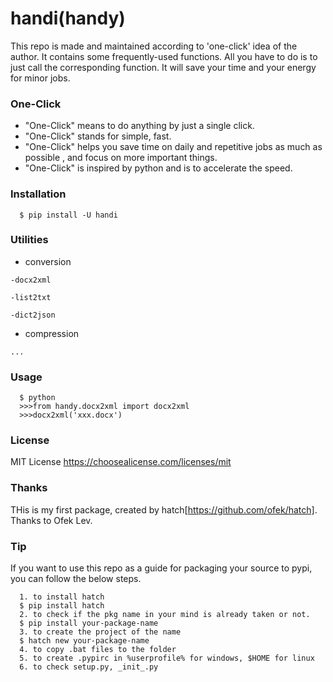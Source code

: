 # handi(handy)

This repo is made and maintained according to 'one-click' idea of the author.
It contains some frequently-used functions.
All you have to do is to just call the corresponding function.
It will save your time and your energy for minor jobs.

### One-Click

* "One-Click" means to do anything by just a single click.
* "One-Click" stands for simple, fast.
* "One-Click" helps you save time on daily and repetitive jobs as much as possible
, and focus on more important things.
* "One-Click" is inspired by python and is to accelerate the speed.

### Installation
      
      $ pip install -U handi

### Utilities 

   * conversion

    -docx2xml

    -list2txt

    -dict2json

   * compression

    ...
    
### Usage

      $ python
      >>>from handy.docx2xml import docx2xml
      >>>docx2xml('xxx.docx')

### License

   MIT License <https://choosealicense.com/licenses/mit>
   
### Thanks

  THis is my first package, created by hatch[https://github.com/ofek/hatch]. Thanks to Ofek Lev.
  
### Tip

  If you want to use this repo as a guide for packaging your source to pypi, you can follow the below steps.
  
      1. to install hatch
      $ pip install hatch
      2. to check if the pkg name in your mind is already taken or not.
      $ pip install your-package-name
      3. to create the project of the name
      $ hatch new your-package-name
      4. to copy .bat files to the folder
      5. to create .pypirc in %userprofile% for windows, $HOME for linux
      6. to check setup.py, _init_.py
